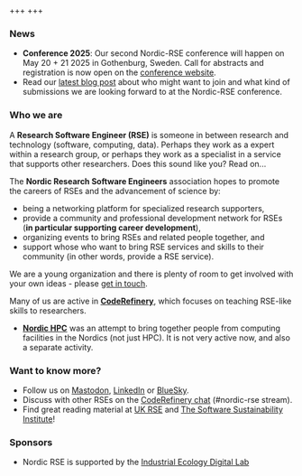 +++
+++

### News

- **Conference 2025**: Our second Nordic-RSE conference will happen on May 20 + 21 2025 in Gothenburg, Sweden. Call for abstracts and registration is now open on the [conference website](https://nordic-rse.org/nrse2025/).
- Read our [latest blog post](@/blog/conf-info-event/) about who might want to join and what kind of submissions we are looking forward to at the Nordic-RSE conference. 


### Who we are

A **Research Software Engineer (RSE)** is someone in between research
and technology (software, computing, data).  Perhaps they work as a
expert within a research group, or perhaps they work as a specialist
in a service that supports other researchers.  Does this sound like
you?  Read on...

The **Nordic Research Software Engineers** association hopes to
promote the careers of RSEs and the advancement of science by:

* being a networking platform for specialized research supporters,
* provide a community and professional development network for RSEs
  (**in particular supporting career development**),
* organizing events to bring RSEs and related people together, and
* support whose who want to bring RSE services and skills to their
  community (in other words, provide a RSE service).

We are a young organization and there is plenty of room to get
involved with your own ideas - please [get in
touch](about/getinvolved).

Many of us are active in **[CodeRefinery](https://coderefinery.org)**,
which focuses on teaching RSE-like skills to researchers.

* **[Nordic HPC](https://nordichpc.github.io)** was an attempt to
  bring together people from computing facilities in the Nordics (not
  just HPC).  It is not very active now, and also a separate
  activity.


### Want to know more?

- Follow us on [Mastodon](https://fosstodon.org/@nordic_rse), [LinkedIn](https://www.linkedin.com/company/nordic-rse/) or [BlueSky](https://bsky.app/profile/nordic-rse.bsky.social).
- Discuss with other RSEs on the [CodeRefinery chat](https://coderefinery.zulipchat.com) (#nordic-rse stream).
- Find great reading material at [UK RSE](https://rse.ac.uk) and [The Software Sustainability Institute](https://www.software.ac.uk)!

### Sponsors

- Nordic RSE is supported by the [Industrial Ecology Digital Lab](https://iedl.no)


